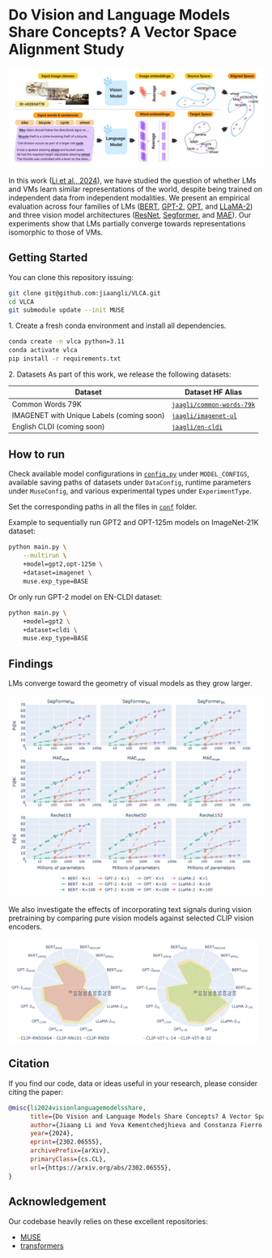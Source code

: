 # Do Vision and Language Models Share Concepts? A Vector Space Alignment Study

<p align="center">
  <img src="assets/steps.png"/>
</p>

In this work ([Li et al., 2024](https://arxiv.org/abs/2302.06555)), we have studied the question of whether LMs and VMs
learn similar representations of the world, despite being trained on independent data from independent modalities. We
present an empirical evaluation across four families of
LMs ([BERT](https://arxiv.org/abs/1810.04805), [GPT-2](https://cdn.openai.com/better-language-models/language_models_are_unsupervised_multitask_learners.pdf), [OPT](https://arxiv.org/abs/2205.01068),
and [LLaMA-2](https://arxiv.org/abs/2307.09288)) and three vision model
architectures ([ResNet](https://arxiv.org/abs/1512.03385), [Segformer](https://arxiv.org/abs/2105.15203),
and [MAE](https://arxiv.org/abs/2111.06377)). Our experiments show that LMs partially converge towards representations
isomorphic to those of VMs.

## Getting Started

You can clone this repository issuing:

```bash
git clone git@github.com:jiaangli/VLCA.git
cd VLCA
git submodule update --init MUSE
```

1\. Create a fresh conda environment and install all dependencies.

```bash
conda create -n vlca python=3.11
conda activate vlca
pip install -r requirements.txt
```

2\. Datasets
As part of this work, we release the following datasets:

| Dataset                                   | Dataset HF Alias                                                                     |
|-------------------------------------------|--------------------------------------------------------------------------------------|
| Common Words 79K                          | [`jaagli/common-words-79k`](https://huggingface.co/datasets/jaagli/common-words-79k) 
| IMAGENET with Unique Labels (coming soon) | [`jaagli/imagenet-ul`](https://huggingface.co/datasets/jaagli/imagenet-ul)           
| English CLDI (coming soon)                | [`jaagli/en-cldi`](https://huggingface.co/datasets/jaagli/en-cldi)                   

## How to run

Check available model configurations in [`config.py`](./src/config.py) under `MODEL_CONFIGS`, available saving paths of
datasets under `DataConfig`, runtime parameters under `MuseConfig`, and various experimental types
under `ExperimentType`.

Set the corresponding paths in all the files in [`conf`](./conf) folder.

Example to sequentially run GPT2 and OPT-125m models on ImageNet-21K dataset:

```bash
python main.py \
    --multirun \
    +model=gpt2,opt-125m \
    +dataset=imagenet \
    muse.exp_type=BASE
```

Or only run GPT-2 model on EN-CLDI dataset:

```bash
python main.py \
    +model=gpt2 \
    +dataset=cldi \
    muse.exp_type=BASE
```

## Findings

LMs converge toward the geometry of visual models as they grow larger.

![convergence.png](assets/convergence.png)

We also investigate the effects of incorporating text signals during vision pretraining by comparing pure vision models
against selected CLIP vision encoders.

<div class="row" style="display: flex; clear: both;">
    <img src="assets/clip-rn-lms.png" alt="Forest" style="float: left; width: 49%">
    <img src="assets/clip-vit-lms.png" alt="Snow" style="float: left; width: 49%">
</div>

## Citation

If you find our code, data or ideas useful in your research, please consider citing the paper:

```bibtex
@misc{li2024visionlanguagemodelsshare,
      title={Do Vision and Language Models Share Concepts? A Vector Space Alignment Study}, 
      author={Jiaang Li and Yova Kementchedjhieva and Constanza Fierro and Anders Søgaard},
      year={2024},
      eprint={2302.06555},
      archivePrefix={arXiv},
      primaryClass={cs.CL},
      url={https://arxiv.org/abs/2302.06555}, 
}
```

## Acknowledgement

Our codebase heavily relies on these excellent repositories:

- [MUSE](https://github.com/facebookresearch/MUSE)
- [transformers](https://github.com/huggingface/transformers)
